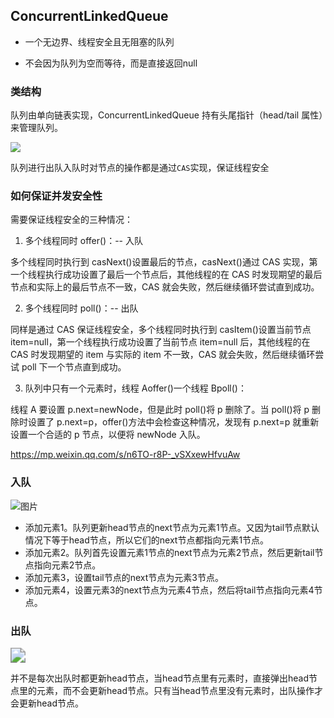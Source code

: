 ## ConcurrentLinkedQueue

* 一个无边界、线程安全且无阻塞的队列

- 不会因为队列为空而等待，而是直接返回null



### 类结构

队列由单向链表实现，ConcurrentLinkedQueue 持有头尾指针（head/tail 属性）来管理队列。

![](https://youpaiyun.zongqilive.cn/image/20210306153907.png)

队列进行出队入队时对节点的操作都是通过` CAS `实现，保证线程安全



### 如何保证并发安全性

需要保证线程安全的三种情况：

1. 多个线程同时 offer()：-- 入队

多个线程同时执行到 casNext()设置最后的节点，casNext()通过 CAS 实现，第一个线程执行成功设置了最后一个节点后，其他线程的在 CAS 时发现期望的最后节点和实际上的最后节点不一致，CAS 就会失败，然后继续循环尝试直到成功。

2. 多个线程同时 poll()：-- 出队

同样是通过 CAS 保证线程安全，多个线程同时执行到 casItem()设置当前节点 item=null，第一个线程执行成功设置了当前节点 item=null 后，其他线程的在 CAS 时发现期望的 item 与实际的 item 不一致，CAS 就会失败，然后继续循环尝试 poll 下一个节点直到成功。

3. 队列中只有一个元素时，线程 Aoffer()一个线程 Bpoll()：

线程 A 要设置 p.next=newNode，但是此时 poll()将 p 删除了。当 poll()将 p 删除时设置了 p.next=p，offer()方法中会检查这种情况，发现有 p.next=p 就重新设置一个合适的 p 节点，以便将 newNode 入队。



https://mp.weixin.qq.com/s/n6TO-r8P-_vSXxewHfvuAw

### 入队

![图片](https://youpaiyun.zongqilive.cn/image/640.jpeg)

- 添加元素1。队列更新head节点的next节点为元素1节点。又因为tail节点默认情况下等于head节点，所以它们的next节点都指向元素1节点。
- 添加元素2。队列首先设置元素1节点的next节点为元素2节点，然后更新tail节点指向元素2节点。
- 添加元素3，设置tail节点的next节点为元素3节点。
- 添加元素4，设置元素3的next节点为元素4节点，然后将tail节点指向元素4节点。

### 出队

<img src="https://youpaiyun.zongqilive.cn/image/20210306155337.png" style="zoom:150%;" />



并不是每次出队时都更新head节点，当head节点里有元素时，直接弹出head节点里的元素，而不会更新head节点。只有当head节点里没有元素时，出队操作才会更新head节点。







